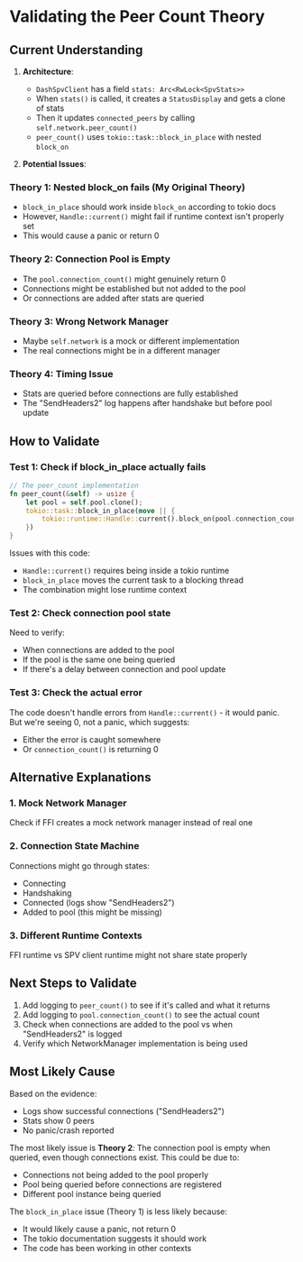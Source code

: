 # Validating the Peer Count Theory

## Current Understanding

1. **Architecture**:
   - `DashSpvClient` has a field `stats: Arc<RwLock<SpvStats>>`
   - When `stats()` is called, it creates a `StatusDisplay` and gets a clone of stats
   - Then it updates `connected_peers` by calling `self.network.peer_count()`
   - `peer_count()` uses `tokio::task::block_in_place` with nested `block_on`

2. **Potential Issues**:

### Theory 1: Nested block_on fails (My Original Theory)
- `block_in_place` should work inside `block_on` according to tokio docs
- However, `Handle::current()` might fail if runtime context isn't properly set
- This would cause a panic or return 0

### Theory 2: Connection Pool is Empty
- The `pool.connection_count()` might genuinely return 0
- Connections might be established but not added to the pool
- Or connections are added after stats are queried

### Theory 3: Wrong Network Manager
- Maybe `self.network` is a mock or different implementation
- The real connections might be in a different manager

### Theory 4: Timing Issue
- Stats are queried before connections are fully established
- The "SendHeaders2" log happens after handshake but before pool update

## How to Validate

### Test 1: Check if block_in_place actually fails
```rust
// The peer_count implementation
fn peer_count(&self) -> usize {
    let pool = self.pool.clone();
    tokio::task::block_in_place(move || {
        tokio::runtime::Handle::current().block_on(pool.connection_count())
    })
}
```

Issues with this code:
- `Handle::current()` requires being inside a tokio runtime
- `block_in_place` moves the current task to a blocking thread
- The combination might lose runtime context

### Test 2: Check connection pool state
Need to verify:
- When connections are added to the pool
- If the pool is the same one being queried
- If there's a delay between connection and pool update

### Test 3: Check the actual error
The code doesn't handle errors from `Handle::current()` - it would panic.
But we're seeing 0, not a panic, which suggests:
- Either the error is caught somewhere
- Or `connection_count()` is returning 0

## Alternative Explanations

### 1. Mock Network Manager
Check if FFI creates a mock network manager instead of real one

### 2. Connection State Machine
Connections might go through states:
- Connecting
- Handshaking  
- Connected (logs show "SendHeaders2")
- Added to pool (this might be missing)

### 3. Different Runtime Contexts
FFI runtime vs SPV client runtime might not share state properly

## Next Steps to Validate

1. Add logging to `peer_count()` to see if it's called and what it returns
2. Add logging to `pool.connection_count()` to see the actual count
3. Check when connections are added to the pool vs when "SendHeaders2" is logged
4. Verify which NetworkManager implementation is being used

## Most Likely Cause

Based on the evidence:
- Logs show successful connections ("SendHeaders2")
- Stats show 0 peers
- No panic/crash reported

The most likely issue is **Theory 2**: The connection pool is empty when queried, even though connections exist. This could be due to:
- Connections not being added to the pool properly
- Pool being queried before connections are registered
- Different pool instance being queried

The `block_in_place` issue (Theory 1) is less likely because:
- It would likely cause a panic, not return 0
- The tokio documentation suggests it should work
- The code has been working in other contexts
